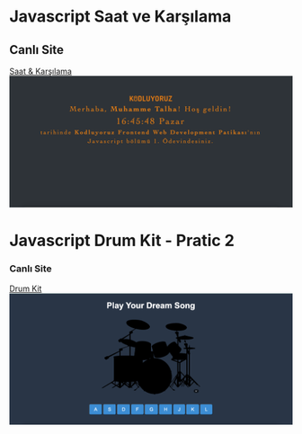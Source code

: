 # Javascript Saat ve Karşılama
## Canlı Site
[Saat & Karşılama](https://javascript-saat-karsilama.netlify.app/)
![Proje Ekran Görüntüsü](./pratic-1/img/scrennshot.png)


# Javascript Drum Kit - Pratic 2
### Canlı Site
[Drum Kit](https://github.com/ergytalha/Patika-Week-5)
![Proje Ekran Görüntüsü](./pratic-2/img/screenshot.png)